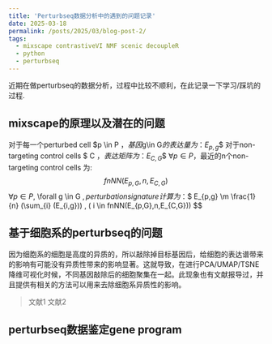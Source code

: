 ```yaml
---
title: 'Perturbseq数据分析中的遇到的问题记录'
date: 2025-03-18
permalink: /posts/2025/03/blog-post-2/
tags:
  - mixscape contrastiveVI NMF scenic decoupleR
  - python
  - perturbseq
---
```


近期在做perturbseq的数据分析，过程中比较不顺利，在此记录一下学习/踩坑的过程.


mixscape的原理以及潜在的问题
----
对于每一个perturbed cell $p \in P $，基因$g\in G$的表达量为：$$E_{p,g}$$
对于non-targeting control cells $ C $，表达矩阵为：$$E_{C,G}$$
$\forall p \in P$，最近的n个non-targeting control cells 为: $$fnNN(E_{p,G},n,E_{C,G})$$
$\forall p \in P,$ \forall g \in G $, perturbation signature计算为：$$ E_{p,g} \m \frac{1}{n} (\sum_{i} (E_{i,g})) , ( i \in fnNN(E_{p,G},n,E_{C,G})) $$


基于细胞系的perturbseq的问题
----
因为细胞系的细胞是高度的异质的，所以敲除掉目标基因后，给细胞的表达谱带来的影响有可能没有异质性带来的影响显著。这就导致，在进行PCA/UMAP/TSNE降维可视化时候，不同基因敲除后的细胞聚集在一起。此现象也有文献报导过，并且提供有相关的方法可以用来去除细胞系异质性的影响。
> 文献1
> 文献2



perturbseq数据鉴定gene program
----

